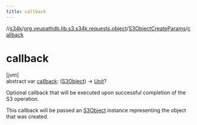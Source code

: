 ```yaml
---
title: callback
---
```

//[s34k](../../../index.html)/[org.veupathdb.lib.s3.s34k.requests.object](../index.html)/[S3ObjectCreateParams](index.html)/[callback](callback.html)



# callback



[jvm]\
abstract var [callback](callback.html): ([S3Object](../../org.veupathdb.lib.s3.s34k.response.object/-s3-object/index.html)) -&gt; [Unit](https://kotlinlang.org/api/latest/jvm/stdlib/kotlin/-unit/index.html)?



Optional callback that will be executed upon successful completion of the S3 operation.



This callback will be passed an [S3Object](../../org.veupathdb.lib.s3.s34k.response.object/-s3-object/index.html) instance representing the object that was created.




